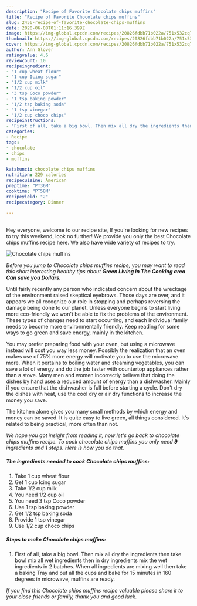 ```yaml
---
description: "Recipe of Favorite Chocolate chips muffins"
title: "Recipe of Favorite Chocolate chips muffins"
slug: 2456-recipe-of-favorite-chocolate-chips-muffins
date: 2020-06-08T01:11:16.399Z
image: https://img-global.cpcdn.com/recipes/20826fdbb71b022a/751x532cq70/chocolate-chips-muffins-recipe-main-photo.jpg
thumbnail: https://img-global.cpcdn.com/recipes/20826fdbb71b022a/751x532cq70/chocolate-chips-muffins-recipe-main-photo.jpg
cover: https://img-global.cpcdn.com/recipes/20826fdbb71b022a/751x532cq70/chocolate-chips-muffins-recipe-main-photo.jpg
author: Ann Glover
ratingvalue: 4.6
reviewcount: 10
recipeingredient:
- "1 cup wheat flour"
- "1 cup Icing sugar"
- "1/2 cup milk"
- "1/2 cup oil"
- "3 tsp Coco powder"
- "1 tsp baking powder"
- "1/2 tsp baking soda"
- "1 tsp vinegar"
- "1/2 cup choco chips"
recipeinstructions:
- "First of all, take a big bowl. Then mix all dry the ingredients then take bowl mix all wet ingredients then in dry ingredients mix the wet ingredients in 2 batches. When all ingredients are mixing well then take a baking Tray and put all the cups and bake for 15 minutes in 160 degrees in microwave, muffins are ready."
categories:
- Recipe
tags:
- chocolate
- chips
- muffins

katakunci: chocolate chips muffins 
nutrition: 229 calories
recipecuisine: American
preptime: "PT36M"
cooktime: "PT58M"
recipeyield: "2"
recipecategory: Dinner

---
```

<br>
Hey everyone, welcome to our recipe site, If you're looking for new recipes to try this weekend, look no further! We provide you only the best Chocolate chips muffins recipe here. We also have wide variety of recipes to try.
<br>


![Chocolate chips muffins](https://img-global.cpcdn.com/recipes/20826fdbb71b022a/751x532cq70/chocolate-chips-muffins-recipe-main-photo.jpg)

<i>Before you jump to Chocolate chips muffins recipe, you may want to read this short interesting healthy tips about 
<strong>Green Living In The Cooking area Can save you Dollars</strong>.</i>
</br>

Until fairly recently any person who indicated concern about the wreckage of the environment raised skeptical eyebrows. Those days are over, and it appears we all recognize our role in stopping and perhaps reversing the damage being done to our planet. Unless everyone begins to start living more eco-friendly we won't be able to fix the problems of the environment. These types of changes need to start occurring, and each individual family needs to become more environmentally friendly. Keep reading for some ways to go green and save energy, mainly in the kitchen.

You may prefer preparing food with your oven, but using a microwave instead will cost you way less money. Possibly the realization that an oven makes use of 75% more energy will motivate you to use the microwave more. When it pertains to boiling water and steaming vegetables, you can save a lot of energy and do the job faster with countertop appliances rather than a stove. Many men and women incorrectly believe that doing the dishes by hand uses a reduced amount of energy than a dishwasher. Mainly if you ensure that the dishwasher is full before starting a cycle. Don't dry the dishes with heat, use the cool dry or air dry functions to increase the money you save.

The kitchen alone gives you many small methods by which energy and money can be saved. It is quite easy to live green, all things considered. It's related to being practical, more often than not.


<i>We hope you got insight from reading it, now let's go back to chocolate chips muffins recipe. To cook chocolate chips muffins you only need <strong>9</strong> ingredients and <strong>1</strong> steps. Here is how you do that.
</i>

##### The ingredients needed to cook Chocolate chips muffins:

1. Take 1 cup wheat flour
1. Get 1 cup Icing sugar
1. Take 1/2 cup milk
1. You need 1/2 cup oil
1. You need 3 tsp Coco powder
1. Use 1 tsp baking powder
1. Get 1/2 tsp baking soda
1. Provide 1 tsp vinegar
1. Use 1/2 cup choco chips


##### Steps to make Chocolate chips muffins:

1. First of all, take a big bowl. Then mix all dry the ingredients then take bowl mix all wet ingredients then in dry ingredients mix the wet ingredients in 2 batches. When all ingredients are mixing well then take a baking Tray and put all the cups and bake for 15 minutes in 160 degrees in microwave, muffins are ready.


<i>If you find this Chocolate chips muffins recipe valuable please share it to your close friends or family, thank you and good luck.</i>
